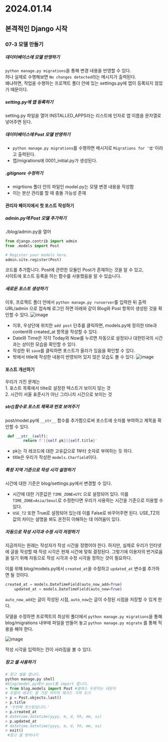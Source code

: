 # 2024.01.14

## 본격적인 Django 시작

### 07-3 모델 만들기

##### 데이터베이스에 모델 반영하기
 `python manage.py migrations`을 통해 변경 내용을 반영할 수 있다. \
 허나 실제로 수행해보면 `No changes detected`라는 메시지가 출력된다. \
 왜냐하면, 작업을 수행하는 프로젝트 폴더 안에 있는 settings.py에 앱이 등록되지 않았기 때문이다.

##### setting.py에 앱 등록하기
setting.py 파일을 열어 INSTALLED_APPS라는 리스트에 인자로 앱 이름을 문자열로 넣어주면 된다.

##### 데이터베이스에 Post 모델 반영하기
- `python manage.py migrations`를 수행하면 메시지로 `Migrations for '앱'`이라고 출력된다. 
- 앱/migrations에 0001_initial.py가 생성된다.

##### .gitignore 수정하기
- migrtions 폴더 안의 파일인 model.py는 모델 변경 내용을 작성함
- 이는 분산 관리를 할 때 충돌 가능성 존재

#### 관리자 페이지에서 첫 포스트 작성하기

##### admin.py에 Post 모델 추가하기
./blog/admin.py을 열어

``` python
from django.contrib import admin
from .models import Post

# Register your models here.
admin.site.register(Post)
```
코드를 추가합니다.
Post에 관련한 모듈인 Post가 존재하는 것을 알 수 있고, \
사이트에 포스트 등록을 하는 함수를 사용했음을 알 수 있습니다.

##### 새로운 포스트 생성하기
이후, 프로젝트 폴더 안에서 `python manage.py runserver`를 입력한 뒤 출력 URL/admin 으로 접속해 로그인 하면 아래와 같이 Blog와 Post 항목이 생성된 것을 확인할 수 있다.
![image](https://github.com/qldrh112/TIL/assets/69291489/9b1ff0e4-86a2-49b8-8952-5d63aa25dac6)

- 이후, 우상단에 위치한 `add post` 단추를 클릭하면, models.py에 정의한 title과 content와 created_at 항목을 작성할 수 있다.
- Date와 Time은 각각 Today와 Now를 누르면 자동으로 설정되나 대한민국의 시간과는 상이한 모습을 확인할 수 있다.
- 작성한 뒤 `save`를 클릭하면 포스트가 올라가 있음을 확인할 수 있다.
- 밖에서 title에 작성한 내용이 반영되어 있지 않은 모습도 볼 수 있다.
![image](https://github.com/qldrh112/TIL/assets/69291489/c47581f8-24d5-4c79-9c0f-e97463615f1a)

#### 포스트 개선하기
우리가 가진 문제는   
    1. 포스트 목록에서 tilte로 설정한 텍스트가 보이지 않는 것  
    2. 시간이 서울 표준시가 아닌 그리니치 시간으로 보이는 것 

##### __str__()함수로 포스트 제목과 번호 보여주기
post/model.py에 `__str__` 함수를 추가함으로써 포스트에 숫자를 부여하고 제목을 확인할 수 있다.
```python
 def __str__(self):
        return f'[{self.pk}]{self.title}'
```
- pk는 각 레코드에 대한 고유값으로 1부터 숫자로 부여하는 듯 하다.
- title은 우리가 작성한 `models.Charfield`이다.

##### 특정 지역 기준으로 작성 시각 설정하기
시간에 대한 기준은 blog/settings.py에서 변경할 수 있다.

- 시간에 대한 기준값은 `TIME_ZONE=UTC` 으로 설정되어 있다.
이를 `TIME_ZONE=Asia/Seoul`로 수정한다면 우리가 사용하는 시간을 기준으로 이용할 수 있다.
- `USE_TZ` 또한 True로 설정되어 있는데 이를 False로 바꾸어주면 된다. USE_TZ의 값의 차이는 설명을 봐도 온전히 이해하는 데 어려움이 있다.


##### 자동으로 작성 시각과 수정 시각 저장하기
지금까지는 원래는 작성자가 작성 시간을 정했어야 한다.
하지만, 실제로 우리가 인터넷에 글을 작성할 때 작성 시각은 현재 시간에 맞춰 결정된다.
그렇기에 이용자의 번거로움을 덜기 위해 자동으로 작성 시각과 수정 시각을 정하는 것이 필요하다.

이를 위해 blog/models.py에서 `created_at`을 수정하고 `updated_at` 변수를 추가하면 될 것이다.
``` python
created_at = models.DateTimeField(auto_now_add=True)
    updated_at = models.DateTimeField(auto_now=True)
```
`auto_now_add`는 글이 작성된 시점, `auto_now`는 글이 수정된 시점을 저장할 수 있게 한다.

모델을 수정하면 프로젝트의 최상위 폴더에서 `python manage.py migrations`을 통해 blog/migrations 내부에 파일을 만들어 놓고 `python manage.py migrate` 를 통해 적용을 해야 한다.

![image](https://github.com/qldrh112/TIL/assets/69291489/1c2277bf-d641-4794-bdfd-586776ae6bc0)

작성 시각을 입력하는 칸이 사라짐을 볼 수 있다.

##### 장고 셀 사용하기
``` python
# 쟝고 셀을 엽니다.
python manage.py shell
#blog/model.py에서 post를 import 합니다.
> from blog.models import Post #클래스 두문자는 대문자
# 모델의 레코드 중 가장 마지막 레코드 가져 오기
> p = Post.objects.last()
> p.title
# '두번째 포스팅입니다.'
> p.created_at
# datetime.datetime(yyyy, m, d, hh, mm, ss)
> p.updated_at
# datetime.datetime(yyyy, m, d, hh, mm, ss)
> exit()
 #쟝고 셀 벗어나기
```
